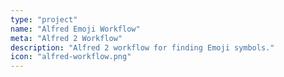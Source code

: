```yaml
---
type: "project"
name: "Alfred Emoji Workflow"
meta: "Alfred 2 Workflow"
description: "Alfred 2 workflow for finding Emoji symbols."
icon: "alfred-workflow.png"
---
```

